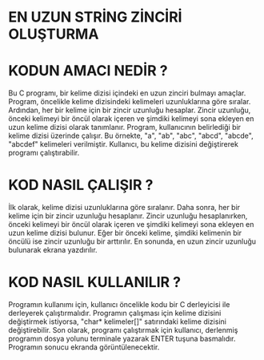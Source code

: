 # EN UZUN STRİNG ZİNCİRİ OLUŞTURMA

# KODUN AMACI NEDİR ? 
Bu C programı, bir kelime dizisi içindeki en uzun zinciri bulmayı amaçlar.
Program, öncelikle kelime dizisindeki kelimeleri uzunluklarına göre sıralar.
Ardından, her bir kelime için bir zincir uzunluğu hesaplar.
Zincir uzunluğu, önceki kelimeyi bir öncül olarak içeren ve şimdiki kelimeyi sona ekleyen en uzun kelime dizisi olarak tanımlanır. 
Program, kullanıcının belirlediği bir kelime dizisi üzerinde çalışır.
Bu örnekte, "a", "ab", "abc", "abcd", "abcde", "abcdef" kelimeleri verilmiştir. 
Kullanıcı, bu kelime dizisini değiştirerek programı çalıştırabilir. 

# KOD NASIL ÇALIŞIR ? 
 İlk olarak, kelime dizisi uzunluklarına göre sıralanır.
 Daha sonra, her bir kelime için bir zincir uzunluğu hesaplanır.
 Zincir uzunluğu hesaplanırken, önceki kelimeyi bir öncül olarak içeren ve şimdiki kelimeyi sona ekleyen en uzun kelime dizisi bulunur.
 Eğer bir önceki kelime, şimdiki kelimenin bir öncülü ise zincir uzunluğu bir arttırılır. 
 En sonunda, en uzun zincir uzunluğu bulunarak ekrana yazdırılır. 

# KOD NASIL KULLANILIR ? 
Programın kullanımı için, kullanıcı öncelikle kodu bir C derleyicisi ile derleyerek çalıştırmalıdır.
Programın çalışması için kelime dizisini değiştirmek istiyorsa, "char* kelimeler[]" satırındaki kelime dizisini değiştirebilir.
Son olarak, programı çalıştırmak için kullanıcı, derlenmiş programın dosya yolunu terminale yazarak ENTER tuşuna basmalıdır.
Programın sonucu ekranda görüntülenecektir. 
 
 
